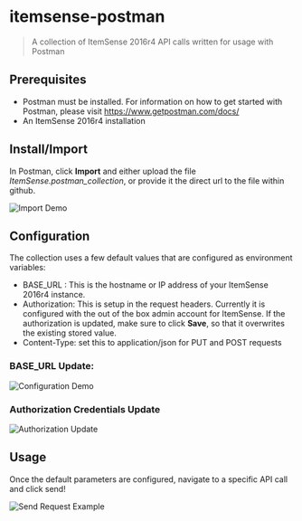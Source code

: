 # itemsense-postman
> A collection of ItemSense 2016r4 API calls written for usage with Postman

## Prerequisites
- Postman must be installed. For information on how to get started with Postman, please visit https://www.getpostman.com/docs/
- An ItemSense 2016r4 installation

## Install/Import
In Postman, click **Import** and either upload the file *ItemSense.postman_collection*, or provide it the direct url to the file within github. 

![Import Demo](http://g.recordit.co/d0VM4WgYKX.gif)


## Configuration
The collection uses a few default values that are configured as environment variables:

- BASE_URL : This is the hostname or IP address of your ItemSense 2016r4 instance.
- Authorization: This is setup in the request headers. Currently it is configured with the out of the box admin account for ItemSense. If the authorization is updated, make sure to click **Save**, so that it overwrites the existing stored value.
- Content-Type: set this to application/json for PUT and POST requests

### BASE_URL Update: 

![Configuration Demo](http://g.recordit.co/ACJjlphSZA.gif)

### Authorization Credentials Update

![Authorization Update](http://g.recordit.co/6niqoinDtF.gif)

## Usage
Once the default parameters are configured, navigate to a specific API call and click send! 

![Send Request Example](http://g.recordit.co/0ga3MG4r4G.gif)
